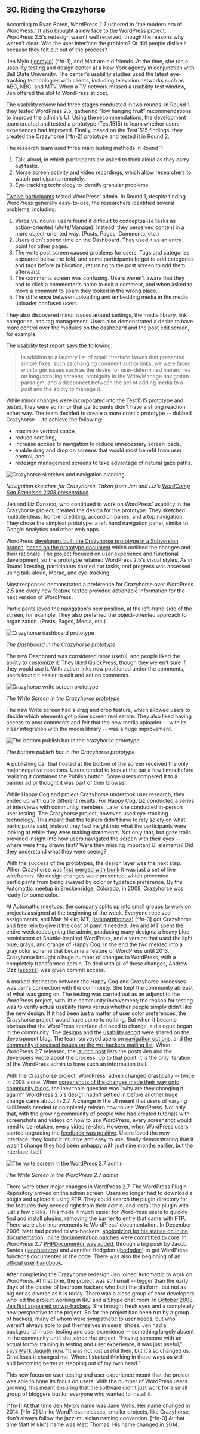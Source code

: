 

## 30. Riding the Crazyhorse

According to Ryan Boren, WordPress 2.7 ushered in “the modern era of WordPress.” It also brought a new face to the WordPress project. WordPress 2.5's redesign wasn't well received, though the reasons why weren't clear. Was the user interface the problem? Or did people dislike it because they felt cut out of the process? 

Jen Mylo ([jenmylo](http://profiles.wordpress.org/jenmylo)) [^fn-1], and Matt are old friends. At the time, she ran a usability testing and design center at a New York agency in conjunction with Ball State University. The center's usability studies used the latest eye-tracking technologies with clients, including television networks such as ABC, NBC, and MTV. When a TV network missed a usability test window, Jen offered the slot to WordPress at cost. 

The usability review had three stages conducted in two rounds. In Round 1, they tested WordPress 2.5, gathering "low hanging fruit" recommendations to improve the admin's UI. Using the recommendations, the development team created and tested a prototype (Test1515) to learn whether users' experiences had improved. Finally, based on the Test1515 findings, they created the Crazyhorse [^fn-2] prototype and tested it in Round 2.

The research team used three main testing methods in Round 1:

1. Talk-aloud, in which participants are asked to think aloud as they carry out tasks.
2. Morae screen activity and video recordings, which allow researchers to watch participants remotely.
3. Eye-tracking technology to identify granular problems.

[Twelve participants](http://en.blog.wordpress.com/2008/05/20/new-york-usability-testing/) tested WordPress' admin. In Round 1, despite finding WordPress generally easy-to-use, the researchers identified several problems, including:

1. Verbs vs. nouns: users found it difficult to conceptualize tasks as action-oriented (Write/Manage). Instead, they perceived content in a more object-oriented way. (Posts, Pages, Comments, etc.)
2. Users didn't spend time on the Dashboard. They used it as an entry point for other pages.
3. The write post screen caused problems for users. Tags and categories appeared below the fold, and some participants forgot to add categories and tags before publication, returning to the post screen to add them afterward. 
4. The comments screen was confusing. Users weren't aware that they had to click a commenter's name to edit a comment, and when asked to move a comment to spam they looked in the wrong place.
5. The difference between uploading and embedding media in the media uploader confused users.

They also discovered minor issues around settings, the media library, link categories, and tag management. Users also demonstrated a desire to have more control over the modules on the dashboard and the post edit screen, for example.

The [usability test report](https://github.com/WordPress/book/blob/master/Resources/articles/2008_07_Usability_Report_Crazyhorse.pdf) says the following:

> In addition to a laundry list of small interface issues that presented simple fixes, such as changing comment author links, we were faced with larger issues such as the desire for user-determined hierarchies on long/scrolling screens, ambiguity in the Write/Manage navigation paradigm, and a disconnect between the act of adding media to a post and the ability to manage it.

While minor changes were incorporated into the Test1515 prototype and tested, they were so minor that participants didn't have a strong reaction either way. The team decided to create a more drastic prototype -- dubbed Crazyhorse -- to achieve the following:

- maximize vertical space, 
- reduce scrolling, 
- increase access to navigation to reduce unnecessary screen loads, 
- enable drag and drop on screens that would most benefit from user control, and
- redesign management screens to take advantage of natural gaze paths.

<img alt="Crazyhorse sketches and navigation planning" src="../../Resources/images/30/crazyhorse-process.jpg" />

*Navigation sketches for Crazyhorse. Taken from Jen and Liz's [WordCamp San Francisco 2008 presentation](http://www.slideshare.net/edanzico/riding-the-crazyhorse-future-generation-wordpress-presentation)*

Jen and Liz Danzico, who continued to work on WordPress’ usability in the Crazyhorse project, created the design for the prototype. They sketched multiple ideas: front-end editing, accordion panes, and a top navigation. They chose the simplest prototype: a left hand navigation panel, similar to Google Analytics and other web apps.

WordPress [developers built the Crazyhorse prototype in a Subversion branch](http://lists.wordpress.org/pipermail/wp-hackers/2008-June/020652.html), [based on the prototype document](http://ma.tt/dropbox/2008/06/wordpress-prototype-1.1.pdf) which outlined the changes and their rationale. The project focused on user experience and functional development, so the prototype retained WordPress 2.5's visual styles. As in Round 1 testing, participants carried out tasks, and progress was assessed using talk-aloud, Morae, and eye-tracking. 

Most responses demonstrated a preference for Crazyhorse over WordPress 2.5 and every new feature tested provided actionable information for the next version of WordPress. 

Participants loved the navigation's new position, at the left-hand side of the screen, for example. They also preferred the object-oriented approach to organization. (Posts, Pages, Media, etc.) 

<img alt="Crazyhorse dashboard prototype" src="../../Resources/images/30/crazyhorse-prototype-dashboard.jpg" />

*The Dashboard in the Crazyhorse prototype*

The new Dashboard was considered more useful, and people liked the ability to customize it. They liked QuickPress, though they weren't sure if they would use it. With action links now positioned under the comments, users found it easier to edit and act on comments. 

<img alt="Crazyhorse write screen prototype" src="../../Resources/images/30/crazyhorse-prototype.jpg" />

*The Write Screen in the Crazyhorse prototype*

The new Write screen had a drag and drop feature, which allowed users to decide which elements got prime screen real estate. They also liked having access to post comments and felt that the new media uploader -- with its clear integration with the media library -- was a huge improvement.

<img alt="The bottom publish bar in the crazyhorse prototype" src="../../Resources/images/30/crazyhorse-prototype-publish.jpg" />

*The bottom publish bar in the Crazyhorse prototype*

A publishing bar that floated at the bottom of the screen received the only major negative reactions. Users tended to look at the bar a few times before realizing it contained the Publish button. Some users compared it to a banner ad or thought it was part of their browser. 

While Happy Cog and project Crazyhorse undertook user research, they ended up with quite different results. For Happy Cog, Liz conducted a series of interviews with community members. Later she conducted in-person user testing. The Crazyhorse project, however, used eye-tracking technology. This meant that the testers didn't have to rely solely on what participants said; instead they had insight into what the participants were looking at while they were making statements. Not only that, but gaze trails provided insight into how users navigated the screen with their eyes -- where were they drawn first? Were they missing important UI elements? Did they understand what they were seeing?

With the success of the prototypes, the design layer was the next step. When Crazyhorse was [first merged with trunk](https://core.trac.wordpress.org/ticket/7552) it was just a set of live wireframes. No design changes were presented, which prevented participants from being swayed by color or typeface preference. By the Automattic meetup in Breckenridge, Colorado, in 2008, Crazyhorse was ready for some color. 

At Automattic meetups, the company splits up into small groups to work on projects assigned at the beginning of the week. Everyone received assignments, and Matt Miklic, MT, ([iammattthomas](http://profiles.wordpress.org/iammattthomas)) [^fn-3] got Crazyhorse and free rein to give it the coat of paint it needed. Jen and MT spent the entire week redesigning the admin, producing many designs: a heavy blue reminiscent of Shuttle-inspired WordPress, and a version that used the light blue, grays, and orange of Happy Cog. In the end the two melded into a gray color scheme that became a feature of WordPress until 2013. Crazyhorse brought a huge number of changes to WordPress, with a completely transformed admin. To deal with all of these changes, Andrew Ozz ([azaozz](http://profiles.wordpress.org/azaozz)) was given commit access.

A marked distinction between the Happy Cog and Crazyhorse processes was Jen's connection with the community. She kept the community abreast of what was going on. The testing was carried out as an adjunct to the WordPress project, with little community involvement; the reason for testing was to verify actual usability flaws versus whether people simply didn't like the new design. If it had been just a matter of user color preferences, the Crazyhorse project would have come to nothing. But when it became obvious that the WordPress interface did need to change, a dialogue began in the community. The [designs](http://wordpress.org/news/2008/10/the-visual-design-of-27/) and the [usability report](http://wordpress.org/news/2008/10/usability-testing-report-25-and-crazyhorse/) were shared on the development blog. The team surveyed users on [navigation options](http://wordpress.org/news/2008/09/wordpress-27-navigation-options-survey/), and [the community discussed issues on the wp-hackers mailing list](http://lists.wordpress.org/pipermail/wp-hackers/2008-October/021944.html). When WordPress 2.7 released, the [launch post](http://wordpress.org/news/2008/12/coltrane/) lists the posts Jen and the developers wrote about the process. Up to that point, it is the only iteration of the WordPress admin to have such an information trail.

With the Crazyhorse project, WordPress' admin changed drastically -- twice in 2008 alone. When [screenshots of the changes made their way onto community blogs](http://weblogtoolscollection.com/archives/2008/09/02/first-look-at-wordpress-27/), the inevitable question was "why are they changing it again?" WordPress 2.5's design hadn't settled in before another huge change came about in 2.7. A change in the UI meant that users of varying skill levels needed to completely relearn how to use WordPress. Not only that, with the growing community of people who had created tutorials with screenshots and videos on how to use WordPress, every screenshot would need to be retaken, every video re-shot. However, when WordPress users started upgrading the [feedback was positive](http://lorelle.wordpress.com/2008/12/10/wordpress-27-available-now/#comments). Users loved the new interface; they found it intuitive and easy to use, finally demonstrating that it wasn't change they had been unhappy with just nine months earlier, but the interface itself.

<img alt="The write screen in the WordPress 2.7 admin" src="../../Resources/images/30/2_7_admin.jpg" />

*The Write Screen in the WordPress 2.7 admin*

There were other major changes in WordPress 2.7. The WordPress Plugin Repository arrived on the admin screen. Users no longer had to download a plugin and upload it using FTP. They could search the plugin directory for the features they needed right from their admin, and install the plugin with just a few clicks. This made it much easier for WordPress users to quickly find and install plugins, removing the barrier to entry that came with FTP. There were also improvements to WordPress’ documentation. In December 2006, Matt had posted to wp-hackers, [apologizing for his stance on inline documentation](http://lists.automattic.com/pipermail/wp-hackers/2006-December/009812.html). [Inline documentation patches](http://core.trac.wordpress.org/ticket/2474#comment:7) were [committed to core](http://core.trac.wordpress.org/ticket/2473#comment:3). In WordPress 2.7 [PHPDocumentor was added](http://lists.wordpress.org/pipermail/wp-docs/2008-October/001769.html), through a big push by Jacob Santos ([jacobsantos](https://profiles.wordpress.org/jacobsantos/)) and Jennifer Hodgdon ([jhodgdon](https://profiles.wordpress.org/jhodgdon)) to get WordPress functions documented in the code. There was also the beginning of an [official user handbook](http://lists.wordpress.org/pipermail/wp-docs/2009-January/001862.html).	

After completing the Crazyhorse redesign Jen joined Automattic to work on WordPress. At that time, the project was still small -- bigger than the early days of the cluster of bedroom hackers who built the platform, but not as big nor as diverse as it is today. There was a close group of core developers who led the project working in IRC and a Skype chat room. In [October 2008, Jen first appeared on wp-hackers](http://lists.wordpress.org/pipermail/wp-hackers/2008-October/021899.html). She brought fresh eyes and a completely new perspective to the project. So far the project had been run by a group of hackers, many of whom were sympathetic to user needs, but who weren’t always able to put themselves in users' shoes. Jen had a background in user testing and user experience -- something largely absent in the community until she joined the project. “Having someone with an actual formal training in testing and user experience, it was just useful,” [says Mark Jaquith now](http://archive.wordpress.org/interviews/2013_11_22_Jaquith.html#L71). “It was not just useful then, but it also changed us. Or at least it changed me. Where I started thinking in these ways as well and becoming better at stepping out of my own head.”

This new focus on user testing and user experience meant that the project was able to hone its focus on users. With the number of WordPress users growing, this meant ensuring that the software didn’t just work for a small group of bloggers but for everyone who wanted to install it.

[^fn-1] At that time Jen Mylo’s name was Jane Wells. Her name changed in 2014.
[^fn-2] Unlike WordPress releases, smaller projects, like Crazyhorse, don't always follow the jazz-musician naming convention.
[^fn-3] At that time Matt Miklic’s name was Matt Thomas. His name changed in 2014.
